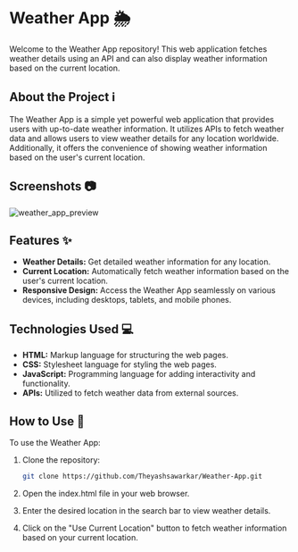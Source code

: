 # Weather App 🌦️

Welcome to the Weather App repository! This web application fetches weather details using an API and can also display weather information based on the current location.

## About the Project ℹ️

The Weather App is a simple yet powerful web application that provides users with up-to-date weather information. It utilizes APIs to fetch weather data and allows users to view weather details for any location worldwide. Additionally, it offers the convenience of showing weather information based on the user's current location.

## Screenshots 📷

![weather_app_preview](https://github.com/Theyashsawarkar/Weather-App/assets/104064673/7195703a-02f6-4fc3-ae86-a837ce4d6ac2)

## Features ✨

- **Weather Details:** Get detailed weather information for any location.
- **Current Location:** Automatically fetch weather information based on the user's current location.
- **Responsive Design:** Access the Weather App seamlessly on various devices, including desktops, tablets, and mobile phones.

## Technologies Used 💻

- **HTML:** Markup language for structuring the web pages.
- **CSS:** Stylesheet language for styling the web pages.
- **JavaScript:** Programming language for adding interactivity and functionality.
- **APIs:** Utilized to fetch weather data from external sources.

## How to Use 🚀

To use the Weather App:

1. Clone the repository:

   ```bash
   git clone https://github.com/Theyashsawarkar/Weather-App.git
   ```

2. Open the index.html file in your web browser.

3. Enter the desired location in the search bar to view weather details.

4. Click on the "Use Current Location" button to fetch weather information based on your current location.

